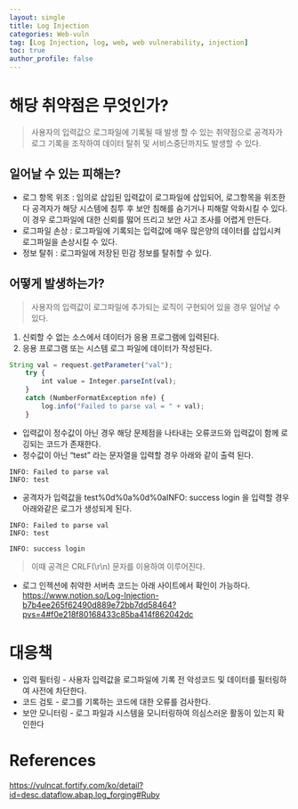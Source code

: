 ```yaml
---
layout: single
title: Log Injection
categories: Web-vuln
tag: [Log Injection, log, web, web vulnerability, injection]
toc: true
author_profile: false
---
```

# 해당 취약점은 무엇인가?

> 사용자의 입력값으 로그파일에 기록될 때 발생 할 수 있는 취약점으로 공격자가 로그 기록을 조작하여 데이터 탈취 및 서비스중단까지도 발생할 수 있다. 

## 일어날 수 있는 피해는?

- 로그 항목 위조 : 임의로 삽입된 입력값이 로그파일에 삽입되어, 로그항목을 위조한다 공격자가 해당 시스템에 침투 후 보안 침해를 숨기거나 피해랄 악화시킬 수 있다. 이 경우 로그파일에 대한 신뢰를 떯어 뜨리고 보안 사고 조사를 어렵게 만든다.
- 로그파일 손상 : 로그파일에 기록되는 입력값에 매우 많은양의 데이터를 삽입시켜 로그파일을 손상시킬 수 있다.
- 정보 탈취 : 로그파일에 저장된 민감 정보를 탈취할 수 있다.

## 어떻게 발생하는가?

> 사용자의 입력값이 로그파일에 추가되는 로직이 구현되어 있을 경우 일어날 수 있다.

1. 신뢰할 수 없는 소스에서 데이터가 응용 프로그램에 입력된다.
2. 응용 프로그램 또는 시스템 로그 파일에 데이터가 작성된다.

```javascript
String val = request.getParameter("val");
	try {
  		int value = Integer.parseInt(val);
	}
	catch (NumberFormatException nfe) {
  		log.info("Failed to parse val = " + val);
	}
```

- 입력값이 정수값이 아닌 경우 해당 문제점을 나타내는 오류코드와 입력값이 함께 로깅되는 코드가 존재한다.
- 정수값이 아닌 “test” 라는 문자열을 입력할 경우 아래와 같이 출력 된다.


```
INFO: Failed to parse val
INFO: test
```

- 공격자가 입력값을 test%0d%0a%0d%0aINFO: success login 을 입력할 경우 아래와같은 로그가 생성되게 된다.

```
INFO: Failed to parse val
INFO: test

INFO: success login
```

> 이때 공격은 CRLF(\r\n) 문자를 이용하여 이루어진다.

- 로그 인젝션에 취약한 서버측 코드는 아래 사이트에서 확인이 가능하다.<br>
https://www.notion.so/Log-Injection-b7b4ee265f62490d889e72bb7dd58464?pvs=4#f0e218f80168433c85ba414f862042dc

# 대응책

- 입력 필터링 - 사용자 입력값을 로그파일에 기록 전 악성코드 및 데이터를 필터링하여 사전에 차단한다.
- 코드 검토 - 로그를 기록하는 코드에 대한 오류를 검사한다.
- 보안 모니터링 - 로그 파일과 시스템을 모니터링하여 의심스러운 활동이 있는지 확인한다

# References
https://vulncat.fortify.com/ko/detail?id=desc.dataflow.abap.log_forging#Ruby